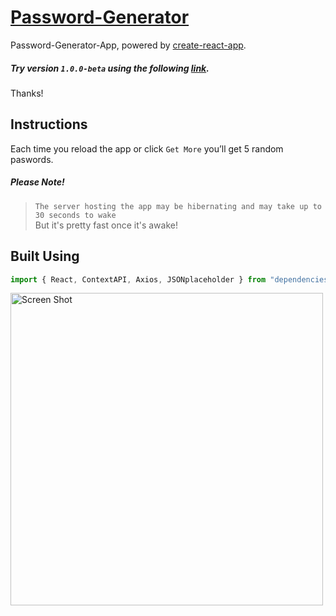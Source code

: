 # [Password-Generator](https://damp-crag-59427.herokuapp.com/)

Password-Generator-App, powered by [create-react-app](https://github.com/cwooz/create-react-app).

##### Try version `1.0.0-beta` using the following [link](https://damp-crag-59427.herokuapp.com/).  
Thanks!

## Instructions
Each time you reload the app or click `Get More` you’ll get 5 random paswords.
##### Please Note!
>`The server hosting the app may be hibernating and may take up to 30 seconds to wake`  
But it's pretty fast once it's awake!

## Built Using

```javascript
import { React, ContextAPI, Axios, JSONplaceholder } from "dependencies";
```

<img alt='Screen Shot' src="https://farm1.staticflickr.com/854/28997381857_d5a38d2b32_o.png" width="500">

